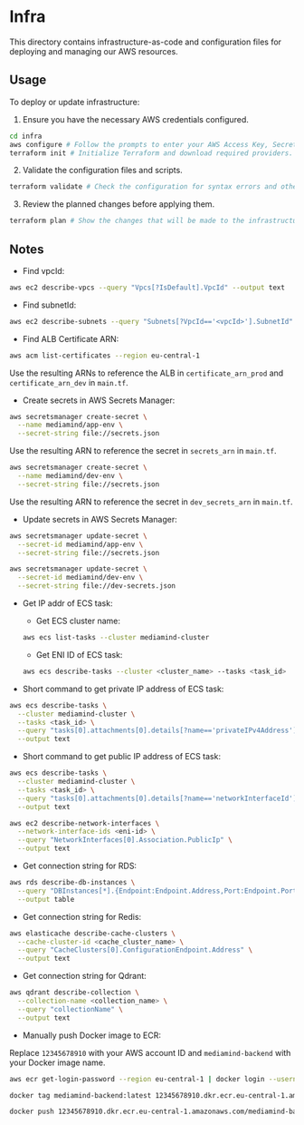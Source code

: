 # Infra

This directory contains infrastructure-as-code and configuration files for deploying and managing our AWS resources.

## Usage

To deploy or update infrastructure:

1. Ensure you have the necessary AWS credentials configured.

```sh
cd infra
aws configure # Follow the prompts to enter your AWS Access Key, Secret Key, region, and output format.
terraform init # Initialize Terraform and download required providers.
```

2. Validate the configuration files and scripts.

```sh
terraform validate # Check the configuration for syntax errors and other issues.
```

3. Review the planned changes before applying them.

```sh
terraform plan # Show the changes that will be made to the infrastructure.
```

## Notes

- Find vpcId:

```sh
aws ec2 describe-vpcs --query "Vpcs[?IsDefault].VpcId" --output text
```

- Find subnetId:

```sh
aws ec2 describe-subnets --query "Subnets[?VpcId=='<vpcId>'].SubnetId" --output text
```

- Find ALB Certificate ARN:

```sh
aws acm list-certificates --region eu-central-1
```

Use the resulting ARNs to reference the ALB in `certificate_arn_prod` and `certificate_arn_dev` in `main.tf`.

- Create secrets in AWS Secrets Manager:

```sh
aws secretsmanager create-secret \
  --name mediamind/app-env \
  --secret-string file://secrets.json
```

Use the resulting ARN to reference the secret in `secrets_arn` in `main.tf`.

```sh
aws secretsmanager create-secret \
  --name mediamind/dev-env \
  --secret-string file://secrets.json
```

Use the resulting ARN to reference the secret in `dev_secrets_arn` in `main.tf`.

- Update secrets in AWS Secrets Manager:

```sh
aws secretsmanager update-secret \
  --secret-id mediamind/app-env \
  --secret-string file://secrets.json
```

```sh
aws secretsmanager update-secret \
  --secret-id mediamind/dev-env \
  --secret-string file://dev-secrets.json
```

- Get IP addr of ECS task:

  - Get ECS cluster name:

  ```sh
  aws ecs list-tasks --cluster mediamind-cluster
  ```

  - Get ENI ID of ECS task:

  ```sh
  aws ecs describe-tasks --cluster <cluster_name> --tasks <task_id>
  ```

- Short command to get private IP address of ECS task:

```sh
aws ecs describe-tasks \
  --cluster mediamind-cluster \
  --tasks <task_id> \
  --query "tasks[0].attachments[0].details[?name=='privateIPv4Address'].value" \
  --output text
```

- Short command to get public IP address of ECS task:

```sh
aws ecs describe-tasks \
  --cluster mediamind-cluster \
  --tasks <task_id> \
  --query "tasks[0].attachments[0].details[?name=='networkInterfaceId'].value" \
  --output text
```
```sh
aws ec2 describe-network-interfaces \
  --network-interface-ids <eni-id> \
  --query "NetworkInterfaces[0].Association.PublicIp" \
  --output text
```

- Get connection string for RDS:

```sh
aws rds describe-db-instances \
  --query "DBInstances[*].{Endpoint:Endpoint.Address,Port:Endpoint.Port,DBInstanceIdentifier:DBInstanceIdentifier}" \
  --output table
```

- Get connection string for Redis:

```sh
aws elasticache describe-cache-clusters \
  --cache-cluster-id <cache_cluster_name> \
  --query "CacheClusters[0].ConfigurationEndpoint.Address" \
  --output text
```

- Get connection string for Qdrant:

```sh
aws qdrant describe-collection \
  --collection-name <collection_name> \
  --query "collectionName" \
  --output text
```

- Manually push Docker image to ECR:

Replace `12345678910` with your AWS account ID and `mediamind-backend` with your Docker image name.

```sh
aws ecr get-login-password --region eu-central-1 | docker login --username AWS --password-stdin 12345678910.dkr.ecr.eu-central-1.amazonaws.com

docker tag mediamind-backend:latest 12345678910.dkr.ecr.eu-central-1.amazonaws.com/mediamind-backend:latest

docker push 12345678910.dkr.ecr.eu-central-1.amazonaws.com/mediamind-backend:latest
```
